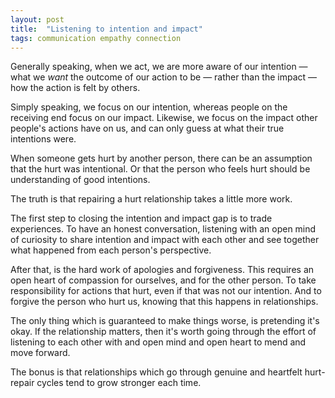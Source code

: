 ```yaml
---
layout: post
title:  "Listening to intention and impact"
tags: communication empathy connection
---
```


Generally speaking, when we act, we are more aware of our intention — what we _want_ the outcome of our action to be — rather than the impact — how the action is felt by others.

Simply speaking, we focus on our intention, whereas people on the receiving end focus on our impact. Likewise, we focus on the impact other people's actions have on us, and can only guess at what their true intentions were.

When someone gets hurt by another person, there can be an assumption that the hurt was intentional. Or that the person who feels hurt should be understanding of good intentions.

The truth is that repairing a hurt relationship takes a little more work.

The first step to closing the intention and impact gap is to trade experiences. To have an honest conversation, listening with an open mind of curiosity to share intention and impact with each other and see together what happened from each person's perspective.

After that, is the hard work of apologies and forgiveness. This requires an open heart of compassion for ourselves, and for the other person. To take responsibility for actions that hurt, even if that was not our intention. And to forgive the person who hurt us, knowing that this happens in relationships.

The only thing which is guaranteed to make things worse, is pretending it's okay. If the relationship matters, then it's worth going through the effort of listening to each other with and open mind and open heart to mend and move forward.

The bonus is that relationships which go through genuine and heartfelt hurt-repair cycles tend to grow stronger each time.

